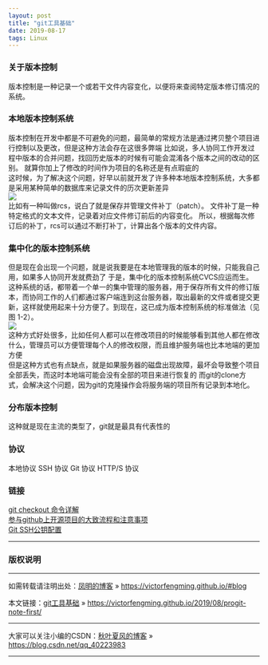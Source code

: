 ```yaml
---
layout: post
title: "git工具基础"
date: 2019-08-17 
tags: Linux  
---
```



<!-- # git工具起步 -->
### 关于版本控制
版本控制是一种记录一个或若干文件内容变化，以便将来查阅特定版本修订情况的系统。
### 本地版本控制系统
版本控制在开发中都是不可避免的问题，最简单的常规方法是通过拷贝整个项目进行控制以及更改，但是这种方法会存在这很多弊端
比如说，多人协同工作开发过程中版本的合并问题，找回历史版本的时候有可能会混淆各个版本之间的改动的区别。
就算你加上了修改的时间作为项目的名称还是有点瑕疵的
<br>
这时候，为了解决这个问题，好早以前就开发了许多种本地版本控制系统，大多都是采用某种简单的数据库来记录文件的历次更新差异
<br>
<img src="https://gitee.com/progit/figures/18333fig0101-tn.png">
<br>
比如有一种叫做rcs，说白了就是保存并管理文件补丁（patch）。
文件补丁是一种特定格式的文本文件，记录着对应文件修订前后的内容变化。
所以，根据每次修订后的补丁，rcs可以通过不断打补丁，计算出各个版本的文件内容。
### 集中化的版本控制系统
但是现在会出现一个问题，就是说我要是在本地管理我的版本的时候，只能我自己用，如果多人协同开发就费劲了
于是，集中化的版本控制系统CVCS应运而生。这种系统的话，都带着一个单一的集中管理的服务器，用于保存所有文件的修订版本，而协同工作的人们都通过客户端连到这台服务器，取出最新的文件或者提交更新，这样就使用起来十分方便了。到现在，这已成为版本控制系统的标准做法（见图 1-2）。
<br>
<img src="https://gitee.com/progit/figures/18333fig0102-tn.png">
<br>
这种方式好处很多，比如任何人都可以在修改项目的时候能够看到其他人都在修改什么，管理员可以方便管理每个人的修改权限，而且维护服务端也比本地端的更加方便
<br>
但是这种方式也有点缺点，就是如果服务器的磁盘出现故障，最坏会导致整个项目全部丢失，而这时本地端可能会没有全部的项目来进行恢复的
而git的clone方式，会解决这个问题，因为git的克隆操作会将服务端的项目所有记录到本地化。
### 分布版本控制
这种就是现在主流的类型了，git就是最具有代表性的


### 协议
本地协议
SSH 协议
Git 协议
HTTP/S 协议




### 链接
[git checkout 命令详解](https://www.cnblogs.com/kuyuecs/p/7111749.html)  
[参与github上开源项目的大致流程和注意事项](https://www.cnblogs.com/metoy/p/4097001.html)  
[Git SSH公钥配置](https://www.cnblogs.com/yangshifu/p/9919817.html)  





***
### 版权说明

***
如需转载请注明出处：[凤明的博客](https://victorfengming.github.io/#blog) » https://victorfengming.github.io/#blog

本文链接：[git工具基础](https://victorfengming.github.io/2019/08/progit-note-first/) » https://victorfengming.github.io/2019/08/progit-note-first/

***
大家可以关注小编的CSDN：[秋叶夏风的博客](https://blog.csdn.net/qq_40223983) » https://blog.csdn.net/qq_40223983

***